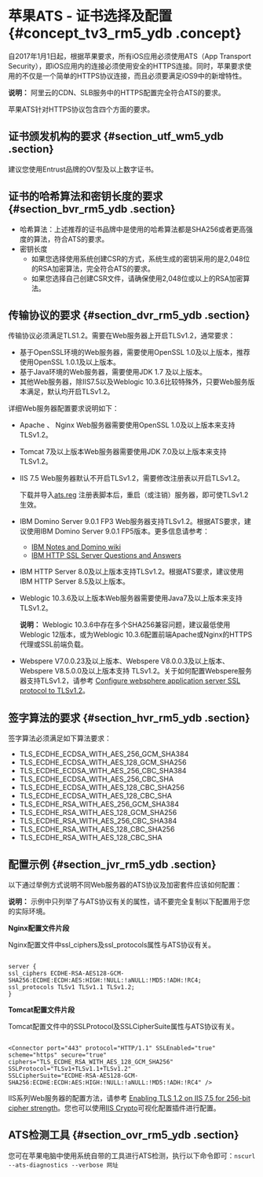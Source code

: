 # 苹果ATS - 证书选择及配置 {#concept_tv3_rm5_ydb .concept}

自2017年1月1日起，根据苹果要求，所有iOS应用必须使用ATS（App Transport Security），即iOS应用内的连接必须使用安全的HTTPS连接。同时，苹果要求使用的不仅是一个简单的HTTPS协议连接，而且必须要满足iOS9中的新增特性。

**说明：** 阿里云的CDN、SLB服务中的HTTPS配置完全符合ATS的要求。

苹果ATS针对HTTPS协议包含四个方面的要求。

## 证书颁发机构的要求 {#section_utf_wm5_ydb .section}

建议您使用Entrust品牌的OV型及以上数字证书。

## 证书的哈希算法和密钥长度的要求 {#section_bvr_rm5_ydb .section}

-   哈希算法：上述推荐的证书品牌中是使用的哈希算法都是SHA256或者更高强度的算法，符合ATS的要求。
-   密钥长度
    -   如果您选择使用系统创建CSR的方式，系统生成的密钥采用的是2,048位的RSA加密算法，完全符合ATS的要求。
    -   如果您选择自己创建CSR文件，请确保使用2,048位或以上的RSA加密算法。

## 传输协议的要求 {#section_dvr_rm5_ydb .section}

传输协议必须满足TLS1.2。需要在Web服务器上开启TLSv1.2，通常要求：

-   基于OpenSSL环境的Web服务器，需要使用OpenSSL 1.0及以上版本，推荐使用OpenSSL 1.0.1及以上版本。
-   基于Java环境的Web服务器，需要使用JDK 1.7 及以上版本。
-   其他Web服务器，除IIS7.5以及Weblogic 10.3.6比较特殊外，只要Web服务版本满足，默认均开启TLSv1.2。

详细Web服务器配置要求说明如下：

-   Apache 、 Nginx Web服务器需要使用OpenSSL 1.0及以上版本来支持TLSv1.2。
-   Tomcat 7及以上版本Web服务器需要使用JDK 7.0及以上版本来支持TLSv1.2。
-   IIS 7.5 Web服务器默认不开启TLSv1.2，需要修改注册表以开启TLSv1.2。

    下载并导入[ats.reg](http://docs-aliyun.cn-hangzhou.oss.aliyun-inc.com/assets/attach/48151/cn_zh/1481732046198/ATS.rar) 注册表脚本后，重启（或注销）服务器，即可使TLSv1.2 生效。

-   IBM Domino Server 9.0.1 FP3 Web服务器支持TLSv1.2。根据ATS要求，建议使用IBM Domino Server 9.0.1 FP5版本。更多信息请参考：
    -   [IBM Notes and Domino wiki](https://www-10.lotus.com/ldd/dominowiki.nsf/dx/TLS_Cipher_Configuration#TLS+1.2)
    -   [IBM HTTP SSL Server Questions and Answers](http://publib.boulder.ibm.com/httpserv/ihsdiag/ssl_questions.html)
-   IBM HTTP Server 8.0及以上版本支持TLSv1.2。根据ATS要求，建议使用IBM HTTP Server 8.5及以上版本。
-   Weblogic 10.3.6及以上版本Web服务器需要使用Java7及以上版本来支持TLSv1.2。

    **说明：** Weblogic 10.3.6中存在多个SHA256兼容问题，建议最低使用Weblogic 12版本，或为Weblogic 10.3.6配置前端Apache或Nginx的HTTPS代理或SSL前端负载。

-   Webspere V7.0.0.23及以上版本、Webspere V8.0.0.3及以上版本、Webspere V8.5.0.0及以上版本支持 TLSv1.2。关于如何配置Webspere服务器支持TLSv1.2，请参考 [Configure websphere application server SSL protocol to TLSv1.2](https://developer.ibm.com/answers/questions/206952/how-do-i-configure-websphere-application-server-ss.html)。

## 签字算法的要求 {#section_hvr_rm5_ydb .section}

签字算法必须满足如下算法要求：

-   TLS\_ECDHE\_ECDSA\_WITH\_AES\_256\_GCM\_SHA384
-   TLS\_ECDHE\_ECDSA\_WITH\_AES\_128\_GCM\_SHA256
-   TLS\_ECDHE\_ECDSA\_WITH\_AES\_256\_CBC\_SHA384
-   TLS\_ECDHE\_ECDSA\_WITH\_AES\_256\_CBC\_SHA
-   TLS\_ECDHE\_ECDSA\_WITH\_AES\_128\_CBC\_SHA256
-   TLS\_ECDHE\_ECDSA\_WITH\_AES\_128\_CBC\_SHA
-   TLS\_ECDHE\_RSA\_WITH\_AES\_256\_GCM\_SHA384
-   TLS\_ECDHE\_RSA\_WITH\_AES\_128\_GCM\_SHA256
-   TLS\_ECDHE\_RSA\_WITH\_AES\_256\_CBC\_SHA384
-   TLS\_ECDHE\_RSA\_WITH\_AES\_128\_CBC\_SHA256
-   TLS\_ECDHE\_RSA\_WITH\_AES\_128\_CBC\_SHA

## 配置示例 {#section_jvr_rm5_ydb .section}

以下通过举例方式说明不同Web服务器的ATS协议及加密套件应该如何配置：

**说明：** 示例中只列举了与ATS协议有关的属性，请不要完全复制以下配置用于您的实际环境。

**Nginx配置文件片段**

Nginx配置文件中ssl\_ciphers及ssl\_protocols属性与ATS协议有关。

```

server {
ssl_ciphers ECDHE-RSA-AES128-GCM-SHA256:ECDHE:ECDH:AES:HIGH:!NULL:!aNULL:!MD5:!ADH:!RC4;
ssl_protocols TLSv1 TLSv1.1 TLSv1.2;
}
```

**Tomcat配置文件片段**

Tomcat配置文件中的SSLProtocol及SSLCipherSuite属性与ATS协议有关。

```

<Connector port="443" protocol="HTTP/1.1" SSLEnabled="true"
scheme="https" secure="true"
ciphers="TLS_ECDHE_RSA_WITH_AES_128_GCM_SHA256"
SSLProtocol="TLSv1+TLSv1.1+TLSv1.2"
SSLCipherSuite="ECDHE-RSA-AES128-GCM-SHA256:ECDHE:ECDH:AES:HIGH:!NULL:!aNULL:!MD5:!ADH:!RC4" />
```

IIS系列Web服务器的配置方法，请参考 [Enabling TLS 1.2 on IIS 7.5 for 256-bit cipher strength](http://jackstromberg.com/2013/09/enabling-tls-1-2-on-iis-7-5-for-256-bit-cipher-strength/)。您也可以使用[IIS Crypto](https://www.nartac.com/Products/IISCrypto/Download)可视化配置插件进行配置。

## ATS检测工具 {#section_ovr_rm5_ydb .section}

您可在苹果电脑中使用系统自带的工具进行ATS检测，执行以下命令即可：`nscurl --ats-diagnostics --verbose 网址`


